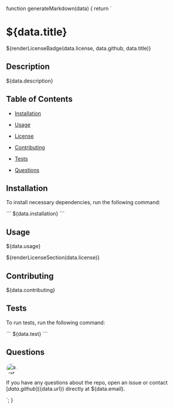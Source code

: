 function generateMarkdown(data) {
  return `
# ${data.title}
${renderLicenseBadge(data.license, data.github, data.title)}

## Description

${data.description}

## Table of Contents 

* [Installation](#installation)

* [Usage](#usage)

* [License](#license)

* [Contributing](#contributing)

* [Tests](#tests)

* [Questions](#questions)

## Installation

To install necessary dependencies, run the following command:

\`\`\`
${data.installation}
\`\`\`

## Usage

${data.usage}

${renderLicenseSection(data.license)}
  
## Contributing

${data.contributing}

## Tests

To run tests, run the following command:

\`\`\`
${data.test}
\`\`\`

## Questions

<img src="${data.avatar_url}" alt="avatar" style="border-radius: 16px" width="30" />

If you have any questions about the repo, open an issue or contact [${data.github}](${data.url}) directly at ${data.email}.

`;
}